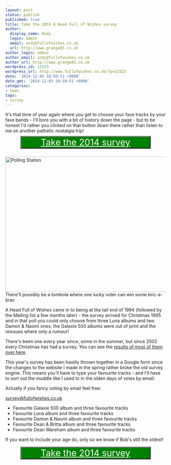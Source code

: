 ```yaml
---
layout: post
status: publish
published: true
title: Take the 20th A Head Full of Wishes survey
author:
  display_name: Andy
  login: admin
  email: andy@fullofwishes.co.uk
  url: http://www.grange85.co.uk
author_login: admin
author_email: andy@fullofwishes.co.uk
author_url: http://www.grange85.co.uk
wordpress_id: 13323
wordpress_url: http://www.fullofwishes.co.uk/?p=13323
date: '2014-12-03 18:50:51 +0000'
date_gmt: '2014-12-03 18:50:51 +0000'
categories:
- news
tags:
- survey
---
```

<p>It's that time of year again where you get to choose your fave tracks by your fave bands - I'll bore you with a bit of history down the page - but to be honest I'd rather you clicked on that button down there rather than listen to me on another pathetic nostalgia trip!<br />
<a style="min-width:220px; width: 80%; background-color:green; color: white; margin: 8px auto; display:block; text-align:center; font-size: 2em; border: 3px outset grey;"  href="https://docs.google.com/forms/d/1tz_gN2hWyAw5BYKndzxv3USwrwy2eLjOf0A-m6qEICE/viewform">Take the 2014 survey</a><br />
<a href="https://www.flickr.com/photos/kagey_b/18210943" title="Polling Station by Stuart Boreham, on Flickr"><img src="https://farm1.staticflickr.com/13/18210943_00be6e4b62_z.jpg" width="640" height="424" alt="Polling Station"></a><br />
There'll possibly be a tombola where one lucky voter can win some bric-a-brac</p>
<p>A Head Full of Wishes came in to being at the tail end of 1994 (followed by the Mailing list a few months later) - the survey arrived for Christmas 1995 and in that poll you could only choose from three Luna albums and two Damon & Naomi ones, the Galaxie 500 albums were out of print and the reissues where only a rumour! </p>
<p>There's been one every year since, some in the summer, but since 2002 every Christmas has had a survey. You can see the <a href="/survey/">results of most of them over here</a>.</p>
<p>This year's survey has been hastily thrown together in a Google form since the changes to the website I made in the spring rather broke the old survey engine. This means you'll have to type your favourite tracks - and I'll have to sort out the muddle like I used to in the olden days of votes by email.</p>
<p>Actually if you fancy voting by email feel free:</p>
<p><a href="mailto:survey@fullofwishes.co.uk">survey@fullofwishes.co.uk</a></p>
<ul>
<li>Favourite Galaxie 500 album and three favourite tracks</li>
<li>Favourite Luna album and three favourite tracks</li>
<li>Favourite Damon & Naomi album and three favourite tracks</li>
<li>Favourite Dean & Britta album and three favourite tracks</li>
<li>Favourite Dean Wareham album and three favourite tracks</li>
</ul>
<p>If you want to include your age do, only so we know if Bob's still the oldest!</p>
<p><a style="min-width:220px; width: 80%; background-color:green; color: white; margin: 8px auto; display:block; text-align:center; font-size: 2em; border: 3px outset grey;"  href="https://docs.google.com/forms/d/1tz_gN2hWyAw5BYKndzxv3USwrwy2eLjOf0A-m6qEICE/viewform">Take the 2014 survey</a></p>
